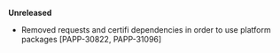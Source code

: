 **Unreleased**
* Removed requests and certifi dependencies in order to use platform packages [PAPP-30822, PAPP-31096]